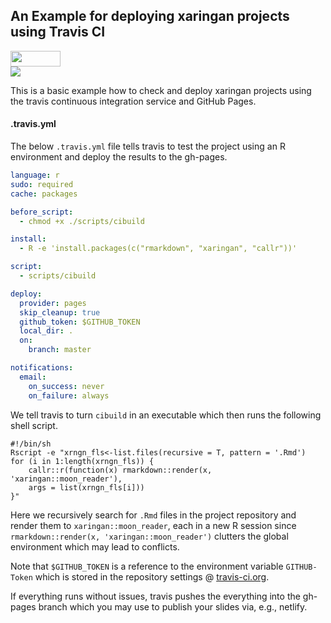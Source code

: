 ## An Example for deploying xaringan projects using Travis CI

<img src="https://travis-ci.com/images/logos/TravisCI-Full-Color.png" width="80" height="25"><br><img src="https://travis-ci.com/mca91/xaringan_CI_example.svg?branch=master">

This is a basic example how to check and deploy xaringan projects using the travis continuous integration service and GitHub Pages.

#### .travis.yml

The below `.travis.yml` file tells travis to test the project using an R environment and deploy the results to the gh-pages. 

```yaml
language: r
sudo: required
cache: packages

before_script:
  - chmod +x ./scripts/cibuild

install:
  - R -e 'install.packages(c("rmarkdown", "xaringan", "callr"))'

script:
  - scripts/cibuild

deploy:
  provider: pages
  skip_cleanup: true
  github_token: $GITHUB_TOKEN
  local_dir: .
  on:
    branch: master

notifications:
  email:
    on_success: never
    on_failure: always
```

We tell travis to turn `cibuild` in an executable which then runs the following shell script.
```
#!/bin/sh
Rscript -e "xrngn_fls<-list.files(recursive = T, pattern = '.Rmd')
for (i in 1:length(xrngn_fls)) {
    callr::r(function(x) rmarkdown::render(x, 'xaringan::moon_reader'), 
    args = list(xrngn_fls[i]))
}"
```
Here we recursively search for `.Rmd` files in the project repository and render them to `xaringan::moon_reader`, each in a new R session since `rmarkdown::render(x, 'xaringan::moon_reader')` clutters the global environment which may lead to conflicts. 

Note that `$GITHUB_TOKEN` is a reference to the environment variable `GITHUB-Token` which is stored in the repository settings @ [travis-ci.org](https://travis-ci.org).  

If everything runs without issues, travis pushes the everything into the gh-pages branch which you may use to publish your slides via, e.g., netlify.

